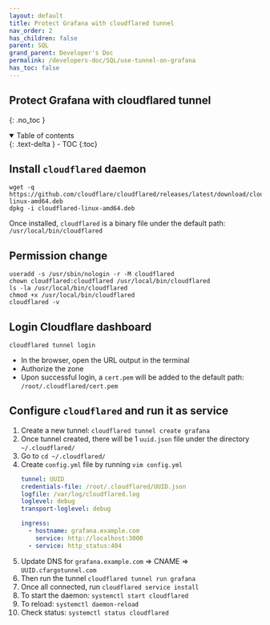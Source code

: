 ```yaml
---
layout: default    
title: Protect Grafana with cloudflared tunnel
nav_order: 2
has_children: false
parent: SQL
grand_parent: Developer's Doc
permalink: /developers-doc/SQL/use-tunnel-on-grafana
has_toc: false
---
```


## Protect Grafana with cloudflared tunnel 
{: .no_toc } 

<details open markdown="block">
  <summary>
    Table of contents
  </summary>
  {: .text-delta }
- TOC
{:toc}
</details>

## Install `cloudflared` daemon 

```
wget -q https://github.com/cloudflare/cloudflared/releases/latest/download/cloudflared-linux-amd64.deb
dpkg -i cloudflared-linux-amd64.deb
```

Once installed, `cloudflared` is a binary file under the default path: `/usr/local/bin/cloudflared` 

## Permission change

```
useradd -s /usr/sbin/nologin -r -M cloudflared
chown cloudflared:cloudflared /usr/local/bin/cloudflared
ls -la /usr/local/bin/cloudflared 
chmod +x /usr/local/bin/cloudflared
cloudflared -v 
```

## Login Cloudflare dashboard 

```
cloudflared tunnel login
```

* In the browser, open the URL output in the terminal 
* Authorize the zone 
* Upon successful login, a `cert.pem` will be added to the default path: `/root/.cloudflared/cert.pem`

## Configure `cloudflared` and run it as service 

1. Create a new tunnel: `cloudflared tunnel create grafana` 
2. Once tunnel created, there will be 1 `uuid.json` file under the directory `~/.cloudflared/` 
3. Go to `cd ~/.cloudflared/` 
4. Create `config.yml` file by running `vim config.yml` 
    ```yml
    tunnel: UUID
    credentials-file: /root/.cloudflared/UUID.json
    logfile: /var/log/cloudflared.log
    loglevel: debug
    transport-loglevel: debug

    ingress:
      - hostname: grafana.example.com
        service: http://localhost:3000
      - service: http_status:404
    ```
5. Update DNS for `grafana.example.com` => CNAME => `UUID.cfargotunnel.com`
6. Then run the tunnel `cloudflared tunnel run grafana` 
7. Once all connected, run `cloudflared service install` 
8. To start the daemon: `systemctl start cloudflared`
9. To reload: `systemctl daemon-reload` 
10. Check status: `systemctl status cloudflared` 